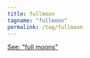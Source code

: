 ```yaml
---
title: fullmoon
tagname: "fullmoon"
permalink: /tag/fullmoon
---
```


[See: "full moons"](/tags/full-moons)